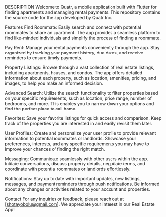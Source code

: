 DESCRIPTION
Welcome to Quatr, a mobile application built with Flutter for finding apartments and managing rental payments. This repository contains the source code for the app developed by Quatr Inc.

Features
Find Roommate: Easily search and connect with potential roommates to share an apartment. The app provides a seamless platform to find like-minded individuals and simplify the process of finding a roommate.

Pay Rent: Manage your rental payments conveniently through the app. Stay organized by tracking your payment history, due dates, and receive reminders to ensure timely payments.

Property Listings: Browse through a vast collection of real estate listings, including apartments, houses, and condos. The app offers detailed information about each property, such as location, amenities, pricing, and images, to help you make an informed decision.

Advanced Search: Utilize the search functionality to filter properties based on your specific requirements, such as location, price range, number of bedrooms, and more. This enables you to narrow down your options and find the perfect place to call home.

Favorites: Save your favorite listings for quick access and comparison. Keep track of the properties you are interested in and easily revisit them later.

User Profiles: Create and personalize your user profile to provide relevant information to potential roommates or landlords. Showcase your preferences, interests, and any specific requirements you may have to improve your chances of finding the right match.

Messaging: Communicate seamlessly with other users within the app. Initiate conversations, discuss property details, negotiate terms, and coordinate with potential roommates or landlords effortlessly.

Notifications: Stay up to date with important updates, new listings, messages, and payment reminders through push notifications. Be informed about any changes or activities related to your account and properties.


Contact
For any inquiries or feedback, please reach out at [shotayobolu@gmail.com]. We appreciate your interest in our Real Estate App!
